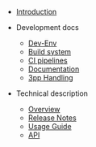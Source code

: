 <!-- markdownlint-disable MD041 -->

<!-- If content is changed, update the README.md in the root, but alter path properly -->

- [Introduction](/homepage.md)

- Development docs

  - [Dev-Env](/development/dev-env.md)
  - [Build system](/development/build-system.md)
  - [CI pipelines](/development/ci-pipelines.md)
  - [Documentation](/development/documentation.md)
  - [3pp Handling](/development/3pp-handling.md)

- Technical description

  - [Overview](/technical_description/overview.md)
  - [Release Notes](/technical_description/release_notes.md)
  - [Usage Guide](/technical_description/usage_guide.md)
  - [API](/technical_description/api.md)

